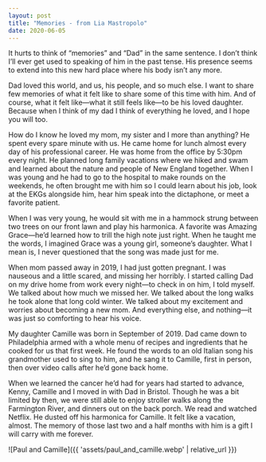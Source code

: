 ```yaml
---
layout: post
title: "Memories - from Lia Mastropolo"
date: 2020-06-05
---
```


It hurts to think of “memories” and “Dad” in the same sentence. I don’t think I’ll ever get used to speaking of him in the past tense. His presence seems to extend into this new hard place where his body isn’t any more.

Dad loved this world, and us, his people, and so much else. I want to share few memories of what it felt like to share some of this time with him. And of course, what it felt like—what it still feels like—to be his loved daughter.  Because when I think of my dad I think of everything he loved, and I hope you will too.

How do I know he loved my mom, my sister and I more than anything? He spent every spare minute with us. He came home for lunch almost every day of his professional career. He was home from the office by 5:30pm every night. He planned long family vacations where we hiked and swam and learned about the nature and people of New England together.  When I was young and he had to go to the hospital to make rounds on the weekends, he often brought me with him so I could learn about his job, look at the EKGs alongside him, hear him speak into the dictaphone, or meet a favorite patient.

When I was very young, he would sit with me in a hammock strung between two trees on our front lawn and play his harmonica. A favorite was Amazing Grace—he’d learned how to trill the high note just right. When he taught me the words, I imagined Grace was a young girl, someone’s daughter.  What I mean is, I never questioned that the song was made just for me.

When mom passed away in 2019, I had just gotten pregnant. I was nauseous and a little scared, and missing her horribly. I started calling Dad on my drive home from work every night—to check in on him, I told myself. We talked about how much we missed her. We talked about the long walks he took alone that long cold winter. We talked about my excitement and worries about becoming a new mom. And everything else, and nothing—it was just so comforting to hear his voice.

My daughter Camille was born in September of 2019. Dad came down to Philadelphia armed with a whole menu of recipes and ingredients that he cooked for us that first week. He found the words to an old Italian song his grandmother used to sing to him, and he sang it to Camille, first in person, then over video calls after he’d gone back home.

When we learned the cancer he’d had for years had started to advance, Kenny, Camille and I moved in with Dad in Bristol. Though he was a bit limited by then, we were still able to enjoy stroller walks along the Farmington River, and dinners out on the back porch. We read and watched Netflix. He dusted off his harmonica for Camille. It felt like a vacation, almost. The memory of those last two and a half months with him is a gift I will carry with me forever.  

![Paul and Camille]({{ 'assets/paul_and_camille.webp' | relative_url }})
